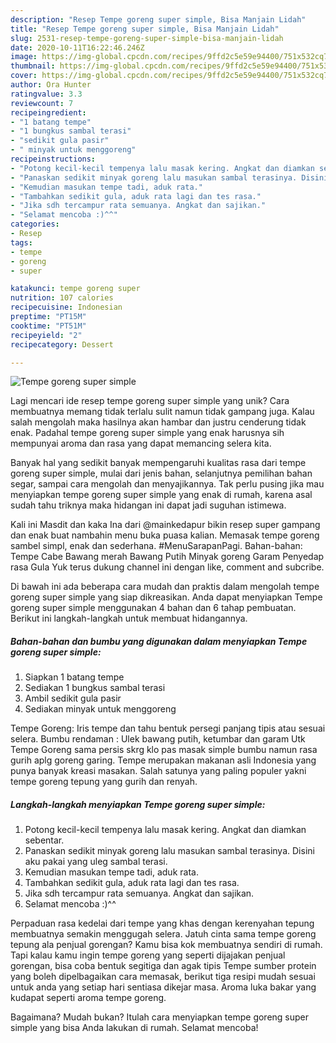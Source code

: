```yaml
---
description: "Resep Tempe goreng super simple, Bisa Manjain Lidah"
title: "Resep Tempe goreng super simple, Bisa Manjain Lidah"
slug: 2531-resep-tempe-goreng-super-simple-bisa-manjain-lidah
date: 2020-10-11T16:22:46.246Z
image: https://img-global.cpcdn.com/recipes/9ffd2c5e59e94400/751x532cq70/tempe-goreng-super-simple-foto-resep-utama.jpg
thumbnail: https://img-global.cpcdn.com/recipes/9ffd2c5e59e94400/751x532cq70/tempe-goreng-super-simple-foto-resep-utama.jpg
cover: https://img-global.cpcdn.com/recipes/9ffd2c5e59e94400/751x532cq70/tempe-goreng-super-simple-foto-resep-utama.jpg
author: Ora Hunter
ratingvalue: 3.3
reviewcount: 7
recipeingredient:
- "1 batang tempe"
- "1 bungkus sambal terasi"
- "sedikit gula pasir"
- " minyak untuk menggoreng"
recipeinstructions:
- "Potong kecil-kecil tempenya lalu masak kering. Angkat dan diamkan sebentar."
- "Panaskan sedikit minyak goreng lalu masukan sambal terasinya. Disini aku pakai yang uleg sambal terasi."
- "Kemudian masukan tempe tadi, aduk rata."
- "Tambahkan sedikit gula, aduk rata lagi dan tes rasa."
- "Jika sdh tercampur rata semuanya. Angkat dan sajikan."
- "Selamat mencoba :)^^"
categories:
- Resep
tags:
- tempe
- goreng
- super

katakunci: tempe goreng super 
nutrition: 107 calories
recipecuisine: Indonesian
preptime: "PT15M"
cooktime: "PT51M"
recipeyield: "2"
recipecategory: Dessert

---
```



![Tempe goreng super simple](https://img-global.cpcdn.com/recipes/9ffd2c5e59e94400/751x532cq70/tempe-goreng-super-simple-foto-resep-utama.jpg)

Lagi mencari ide resep tempe goreng super simple yang unik? Cara membuatnya memang tidak terlalu sulit namun tidak gampang juga. Kalau salah mengolah maka hasilnya akan hambar dan justru cenderung tidak enak. Padahal tempe goreng super simple yang enak harusnya sih mempunyai aroma dan rasa yang dapat memancing selera kita.

Banyak hal yang sedikit banyak mempengaruhi kualitas rasa dari tempe goreng super simple, mulai dari jenis bahan, selanjutnya pemilihan bahan segar, sampai cara mengolah dan menyajikannya. Tak perlu pusing jika mau menyiapkan tempe goreng super simple yang enak di rumah, karena asal sudah tahu triknya maka hidangan ini dapat jadi suguhan istimewa.

Kali ini Masdit dan kaka Ina dari @mainkedapur bikin resep super gampang dan enak buat nambahin menu buka puasa kalian. Memasak tempe goreng sambel simpl, enak dan sederhana. #MenuSarapanPagi. Bahan-bahan: Tempe Cabe Bawang merah Bawang Putih Minyak goreng Garam Penyedap rasa Gula Yuk terus dukung channel ini dengan like, comment and subcribe.


Di bawah ini ada beberapa cara mudah dan praktis dalam mengolah tempe goreng super simple yang siap dikreasikan. Anda dapat menyiapkan Tempe goreng super simple menggunakan 4 bahan dan 6 tahap pembuatan. Berikut ini langkah-langkah untuk membuat hidangannya.

<!--inarticleads1-->

##### Bahan-bahan dan bumbu yang digunakan dalam menyiapkan Tempe goreng super simple:

1. Siapkan 1 batang tempe
1. Sediakan 1 bungkus sambal terasi
1. Ambil sedikit gula pasir
1. Sediakan  minyak untuk menggoreng


Tempe Goreng: Iris tempe dan tahu bentuk persegi panjang tipis atau sesuai selera. Bumbu rendaman : Ulek bawang putih, ketumbar dan garam Utk Tempe Goreng sama persis skrg klo pas masak simple bumbu namun rasa gurih aplg goreng garing. Tempe merupakan makanan asli Indonesia yang punya banyak kreasi masakan. Salah satunya yang paling populer yakni tempe goreng tepung yang gurih dan renyah. 

<!--inarticleads2-->

##### Langkah-langkah menyiapkan Tempe goreng super simple:

1. Potong kecil-kecil tempenya lalu masak kering. Angkat dan diamkan sebentar.
1. Panaskan sedikit minyak goreng lalu masukan sambal terasinya. Disini aku pakai yang uleg sambal terasi.
1. Kemudian masukan tempe tadi, aduk rata.
1. Tambahkan sedikit gula, aduk rata lagi dan tes rasa.
1. Jika sdh tercampur rata semuanya. Angkat dan sajikan.
1. Selamat mencoba :)^^


Perpaduan rasa kedelai dari tempe yang khas dengan kerenyahan tepung membuatnya semakin menggugah selera. Jatuh cinta sama tempe goreng tepung ala penjual gorengan? Kamu bisa kok membuatnya sendiri di rumah. Tapi kalau kamu ingin tempe goreng yang seperti dijajakan penjual gorengan, bisa coba bentuk segitiga dan agak tipis Tempe sumber protein yang boleh dipelbagaikan cara memasak, berikut tiga resipi mudah sesuai untuk anda yang setiap hari sentiasa dikejar masa. Aroma luka bakar yang kudapat seperti aroma tempe goreng. 

Bagaimana? Mudah bukan? Itulah cara menyiapkan tempe goreng super simple yang bisa Anda lakukan di rumah. Selamat mencoba!
